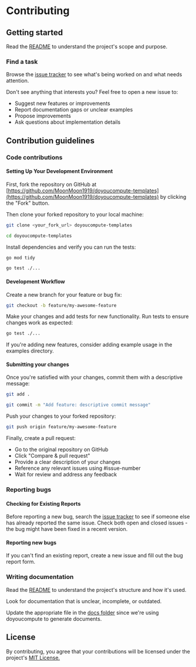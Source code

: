 # Contributing

## Getting started

Read the [README](README.md) to understand the project's scope and purpose.

### Find a task

Browse the [issue tracker](https://github.com/MoonMoon1919/doyoucompute-templates/issues)  to see what's being worked on and what needs attention.

Don't see anything that interests you? Feel free to open a new issue to:

- Suggest new features or improvements
- Report documentation gaps or unclear examples
- Propose improvements
- Ask questions about implementation details


## Contribution guidelines

### Code contributions

#### Setting Up Your Development Environment

First, fork the repository on GitHub at [https://github.com/MoonMoon1919/doyoucompute-templates](https://github.com/MoonMoon1919/doyoucompute-templates)  by clicking the "Fork" button.

Then clone your forked repository to your local machine:

```bash
git clone <your_fork_url> doyoucompute-templates
```

```bash
cd doyoucompute-templates
```

Install dependencies and verify you can run the tests:

```bash
go mod tidy
```

```bash
go test ./...
```

#### Development Workflow

Create a new branch for your feature or bug fix:

```bash
git checkout -b feature/my-awesome-feature
```

Make your changes and add tests for new functionality. Run tests to ensure changes work as expected:

```bash
go test ./...
```

If you're adding new features, consider adding example usage in the examples directory.

#### Submitting your changes

Once you're satisfied with your changes, commit them with a descriptive message:

```bash
git add .
```

```bash
git commit -m "Add feature: descriptive commit message"
```

Push your changes to your forked repository:

```bash
git push origin feature/my-awesome-feature
```

Finally, create a pull request:

- Go to the original repository on GitHub
- Click "Compare & pull request"
- Provide a clear description of your changes
- Reference any relevant issues using #issue-number
- Wait for review and address any feedback


### Reporting bugs

#### Checking for Existing Reports

Before reporting a new bug, search the [issue tracker](https://github.com/MoonMoon1919/doyoucompute-templates/issues) to see if someone else has already reported the same issue. Check both open and closed issues - the bug might have been fixed in a recent version.

#### Reporting new bugs

If you can't find an existing report, create a new issue and fill out the bug report form.

### Writing documentation

Read the [README](./README.md) to understand the project's structure and how it's used.

Look for documentation that is unclear, incomplete, or outdated.

Update the appropriate file in the [docs folder](./internal/docs) since we're using doyoucompute to generate documents.

## License

By contributing, you agree that your contributions will be licensed under the project's [MIT License.](./LICENSE)
